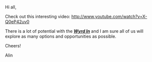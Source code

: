 Hi all, 


Check out this interesting video: http://www.youtube.com/watch?v=X-Q0eP42uv0

There is a lot of potential with the [_**Wyrd In**_](http://wyrdin.com/) and I am sure all of us will explore as many options and opportunities as possible. 

Cheers! 



Alin 